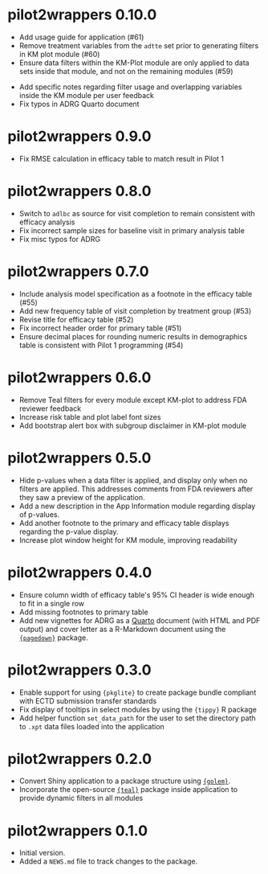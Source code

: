 # pilot2wrappers 0.10.0

- Add usage guide for application (#61)
- Remove treatment variables from the `adtte` set prior to generating filters in KM plot module (#60)
- Ensure data filters within the KM-Plot module are only applied to data sets inside that module, and not on the remaining modules (#59)
* Add specific notes regarding filter usage and overlapping variables inside the KM module per user feedback
* Fix typos in ADRG Quarto document

# pilot2wrappers 0.9.0

- Fix RMSE calculation in efficacy table to match result in Pilot 1

# pilot2wrappers 0.8.0

- Switch to `adlbc` as source for visit completion to remain consistent with efficacy analysis
- Fix incorrect sample sizes for baseline visit in primary analysis table
- Fix misc typos for ADRG

# pilot2wrappers 0.7.0

- Include analysis model specification as a footnote in the efficacy table (#55)
- Add new frequency table of visit completion by treatment group (#53)
- Revise title for efficacy table (#52)
- Fix incorrect header order for primary table (#51)
- Ensure decimal places for rounding numeric results in demographics table is consistent with Pilot 1 programming (#54)

# pilot2wrappers 0.6.0

- Remove Teal filters for every module except KM-plot to address FDA reviewer feedback
- Increase risk table and plot label font sizes
- Add bootstrap alert box with subgroup disclaimer in KM-plot module

# pilot2wrappers 0.5.0

- Hide p-values when a data filter is applied, and display only when no filters are applied. This addresses comments from FDA reviewers after they saw a preview of the application.
- Add a new description in the App Information module regarding display of p-values.
- Add another footnote to the primary and efficacy table displays regarding the p-value display.
- Increase plot window height for KM module, improving readability

# pilot2wrappers 0.4.0

- Ensure column width of efficacy table's 95% CI header is wide enough to fit in a single row
- Add missing footnotes to primary table
- Add new vignettes for ADRG as a [Quarto](https://quarto.org/) document (with HTML and PDF output) and cover letter as a R-Markdown document using the [`{pagedown}`](https://pagedown.rbind.io/#letter)  package.

# pilot2wrappers 0.3.0

- Enable support for using `{pkglite}` to create package bundle compliant with ECTD submission transfer standards
- Fix display of tooltips in select modules by using the `{tippy}` R package
- Add helper function `set_data_path` for the user to set the directory path to `.xpt` data files loaded into the application

# pilot2wrappers 0.2.0

- Convert Shiny application to a package structure using [`{golem}`](https://thinkr-open.github.io/golem).
- Incorporate the open-source [`{teal}`](https://insightsengineering.github.io/teal/main) package inside application to provide dynamic filters in all modules

# pilot2wrappers 0.1.0

- Initial version.
- Added a `NEWS.md` file to track changes to the package.
